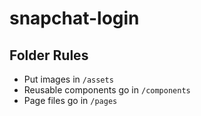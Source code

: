 # snapchat-login

## Folder Rules
- Put images in `/assets`
- Reusable components go in `/components`
- Page files go in `/pages`
